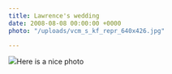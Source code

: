 ```yaml
---
title: Lawrence's wedding
date: 2008-08-08 00:00:00 +0000
photo: "/uploads/vcm_s_kf_repr_640x426.jpg"

---
```

![](/memorybox/uploads/vcm_s_kf_repr_640x426.jpg)Here is a nice photo